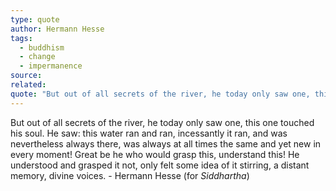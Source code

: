 ```yaml
---
type: quote
author: Hermann Hesse
tags:
  - buddhism
  - change
  - impermanence
source: 
related: 
quote: "But out of all secrets of the river, he today only saw one, this one touched his soul. He saw: this water ran and ran, incessantly it ran, and was nevertheless always there, was always at all times the same and yet new in every moment! Great be he who would grasp this, understand this! He understood and grasped it not, only felt some idea of it stirring, a distant memory, divine voices."
---
```

But out of all secrets of the river, he today only saw one, this one touched his soul. He saw: this water ran and ran, incessantly it ran, and was nevertheless always there, was always at all times the same and yet new in every moment! Great be he who would grasp this, understand this! He understood and grasped it not, only felt some idea of it stirring, a distant memory, divine voices. - Hermann Hesse (for *Siddhartha*) 